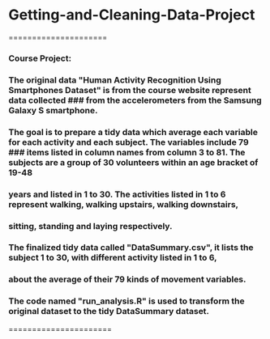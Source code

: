 # Getting-and-Cleaning-Data-Project
=====================
### Course Project:
### The original data "Human Activity Recognition Using Smartphones Dataset" is from the course website represent data collected ### from the accelerometers from the Samsung Galaxy S smartphone.
###  The goal is to prepare a tidy data which average each variable for each activity and each subject. The variables include 79 ### items listed in column names from column 3 to 81. The subjects are a group of 30 volunteers within an age bracket of 19-48
###  years and listed in 1 to 30. The activities listed in 1 to 6 represent walking, walking upstairs, walking downstairs, 
### sitting, standing and laying respectively. 
###  The finalized tidy data called "DataSummary.csv", it lists the subject 1 to 30, with different activity listed in 1 to 6, 
###  about the average of their 79 kinds of movement variables.
###  The code named "run_analysis.R" is used to transform the original dataset to the tidy DataSummary dataset.
======================
